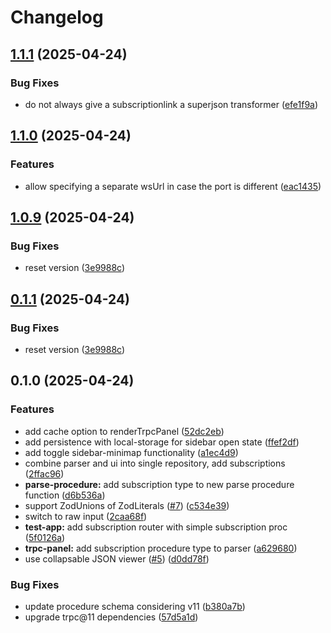 # Changelog

## [1.1.1](https://github.com/Aeolun/trpc-ui/compare/1.1.0...1.1.1) (2025-04-24)

### Bug Fixes

* do not always give a subscriptionlink a superjson transformer ([efe1f9a](https://github.com/Aeolun/trpc-ui/commit/efe1f9a00334e8bbd2c56dd3b27116f6ab8add46))

## [1.1.0](https://github.com/Aeolun/trpc-ui/compare/1.0.9...1.1.0) (2025-04-24)

### Features

* allow specifying a separate wsUrl in case the port is different ([eac1435](https://github.com/Aeolun/trpc-ui/commit/eac14353b539c4fe8b65bbe0087ae4b909f8e185))

## [1.0.9](https://github.com/Aeolun/trpc-ui/compare/1.0.8...1.0.9) (2025-04-24)

### Bug Fixes

* reset version ([3e9988c](https://github.com/Aeolun/trpc-ui/commit/3e9988cfca0ba365fbf62bb904f53bd6f0f4a3c4))

## [0.1.1](https://github.com/Aeolun/trpc-ui/compare/0.1.0...0.1.1) (2025-04-24)

### Bug Fixes

* reset version ([3e9988c](https://github.com/Aeolun/trpc-ui/commit/3e9988cfca0ba365fbf62bb904f53bd6f0f4a3c4))

## 0.1.0 (2025-04-24)

### Features

* add cache option to renderTrpcPanel ([52dc2eb](https://github.com/Aeolun/trpc-ui/commit/52dc2ebbe29be99d587c5a82d4f997ba34a883aa))
* add persistence with local-storage for sidebar open state ([ffef2df](https://github.com/Aeolun/trpc-ui/commit/ffef2dfe4beb27b316280c64c774409b40187abe))
* add toggle sidebar-minimap functionality ([a1ec4d9](https://github.com/Aeolun/trpc-ui/commit/a1ec4d94543c5f347d600bb5234cc47fc9f15b07))
* combine parser and ui into single repository, add subscriptions ([2ffac96](https://github.com/Aeolun/trpc-ui/commit/2ffac96da9c970fa7440856ff40dd618bfc33671))
* **parse-procedure:** add subscription type to new parse procedure function ([d6b536a](https://github.com/Aeolun/trpc-ui/commit/d6b536a8c9f6efc3c1f9fcdf23fc3de0b94fb194))
* support ZodUnions of ZodLiterals ([#7](https://github.com/Aeolun/trpc-ui/issues/7)) ([c534e39](https://github.com/Aeolun/trpc-ui/commit/c534e3935240ac133d3011b529de887afcd186d9))
* switch to raw input ([2caa68f](https://github.com/Aeolun/trpc-ui/commit/2caa68f419f81fe9d7a1005d6b5c36575f6bcf80))
* **test-app:** add subscription router with simple subscription proc ([5f0126a](https://github.com/Aeolun/trpc-ui/commit/5f0126a9b8d536c4e9ee3e0d2525a0fcca4446a3))
* **trpc-panel:** add subscription procedure type to parser ([a629680](https://github.com/Aeolun/trpc-ui/commit/a629680d93865a49d7648658f28ac3b2f5fc7f49))
* use collapsable JSON viewer ([#5](https://github.com/Aeolun/trpc-ui/issues/5)) ([d0dd78f](https://github.com/Aeolun/trpc-ui/commit/d0dd78f83b847ee80182c0f29a5f19734026404d))

### Bug Fixes

* update procedure schema considering v11 ([b380a7b](https://github.com/Aeolun/trpc-ui/commit/b380a7b591ac259c8552625efed292450581d616))
* upgrade trpc@11 dependencies ([57d5a1d](https://github.com/Aeolun/trpc-ui/commit/57d5a1dc25b423c0be65bd3d1e323e76de41ef6f))
